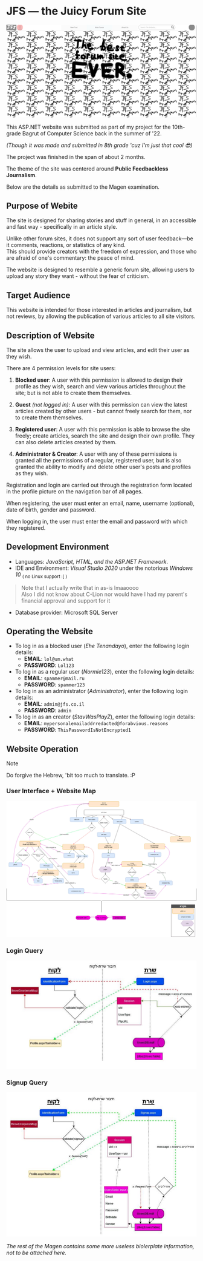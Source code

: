 ﻿# JFS — the Juicy Forum Site

![Home Screen](./public/assets/screenie.jpg)

This ASP.NET website was submitted as part of my project for the 10th-grade Bagrut of Computer Science back in the summer of '22.

*(Though it was made and submitted in 8th grade 'cuz I'm just that cool 😎)*

The project was finished in the span of about 2 months.

The theme of the site was centered around **Public Feedbackless Journalism**.

Below are the details as submitted to the Magen examination.

## Purpose of Webite

The site is designed for sharing stories and stuff in general, in an accessible and fast way - specifically in an article style.

Unlike other forum sites, it does not support any sort of user feedback—be it comments, reactions, or statistics of any kind.  
This should provide creators with the freedom of expression, and those who are afraid of one's commentary: the peace of mind.

The website is designed to resemble a generic forum site, allowing users to upload any story they want - without the fear of criticism.

## Target Audience
This website is intended for those interested in articles and journalism, but not reviews, by allowing the publication of various articles to all site visitors.

## Description of Website

The site allows the user to upload and view articles, and edit their user as they wish.

There are 4 permission levels for site users:

1. **Blocked user**: A user with this permission is allowed to design their profile as they wish, search
and view various articles throughout the site; but is not able to create them themselves.

2. **Guest** *(not logged in)*: A user with this permission can view the latest articles created by other users - but cannot freely search for them, nor to create them themselves.

3. **Registered user**: A user with this permission is able to browse the site freely; create articles, search the site and design their own profile. They can also delete articles created by them.

4. **Administrator & Creator**: A user with any of these permissions is granted all the permissions of a regular, registered user, but is also granted the ability to modify and delete other user's posts and profiles as they wish.

Registration and login are carried out through the registration form located in the profile picture on the navigation bar of all pages.

When registering, the user must enter an email, name, username (optional), date of birth, gender and password.

When logging in, the user must enter the email and password with which they registered.

## Development Environment

- Languages: *JavaScript, HTML, and the ASP.NET Framework*.
- IDE and Environment: *Visual Studio 2020* under the notorious *Windows 10* <sub>( no Linux support :[ )</sub>
> Note that I actually write that in as-is lmaaoooo  
> Also I did not know about C-Lion nor would have I had my parent's financial approval and support for it

- Database provider: Microsoft SQL Server

## Operating the Website

- To log in as a blocked user (*Ehe Tenandayo*), enter the following login details:
	- **EMAIL**: `lol@um.what`
	- **PASSWORD**: `Lol123`
- To log in as a regular user (*Normie123*), enter the following login details:
	- **EMAIL**: `spammer@mail.ru`
	- **PASSWORD**: `spammer123`
- To log in as an administrator (*Administrator*), enter the following login details:
	- **EMAIL**: `admin@jfs.co.il`
	- **PASSWORD**: `admin`
- To log in as an creator (*StavWasPlayZ*), enter the following login details:
	- **EMAIL**: `mypersonalemailaddrredacted@forabvious.reasons`
	- **PASSWORD**: `ThisPasswordIsNotEncrypted1`

## Website Operation

> [!NOTE]
> Do forgive the Hebrew, 'bit too much to translate. :P

### User Interface + Website Map
![](./public/assets/website_diagram.jpg)

### Login Query
![](./public/assets/login_diagram.jpg)

### Signup Query
![](./public/assets/signup_diagram.jpg)

*The rest of the Magen contains some more useless biolerplate information, not to be attached here.*
